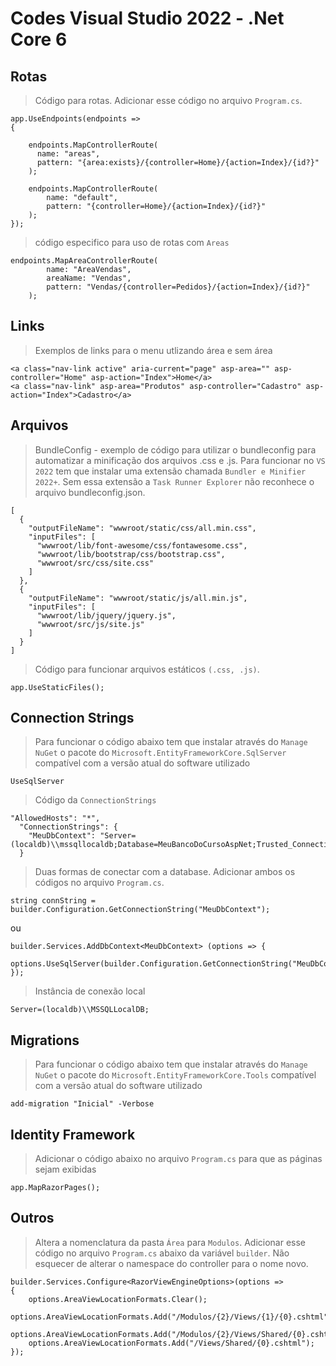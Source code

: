# Codes Visual Studio 2022 - .Net Core 6

## Rotas
> Código para rotas. Adicionar esse código no arquivo `Program.cs`.
```
app.UseEndpoints(endpoints =>
{

    endpoints.MapControllerRoute(
      name: "areas",
      pattern: "{area:exists}/{controller=Home}/{action=Index}/{id?}"
    );

    endpoints.MapControllerRoute(
        name: "default",
        pattern: "{controller=Home}/{action=Index}/{id?}"
    );
});
```
> código especifico para uso de rotas com `Areas`

```
endpoints.MapAreaControllerRoute(
        name: "AreaVendas",
        areaName: "Vendas",
        pattern: "Vendas/{controller=Pedidos}/{action=Index}/{id?}"
    );
```

## Links
> Exemplos de links para o menu utlizando área e sem área

```
<a class="nav-link active" aria-current="page" asp-area="" asp-controller="Home" asp-action="Index">Home</a>
<a class="nav-link" asp-area="Produtos" asp-controller="Cadastro" asp-action="Index">Cadastro</a>
```

## Arquivos
> BundleConfig - exemplo de código para utilizar o bundleconfig para automatizar a minificação dos arquivos .css e .js. Para funcionar no `VS 2022` tem que instalar uma extensão chamada `Bundler e Minifier 2022+`. Sem essa extensão a `Task Runner Explorer` não reconhece o arquivo bundleconfig.json.
```
[
  {
    "outputFileName": "wwwroot/static/css/all.min.css",
    "inputFiles": [
      "wwwroot/lib/font-awesome/css/fontawesome.css",
      "wwwroot/lib/bootstrap/css/bootstrap.css",
      "wwwroot/src/css/site.css"
    ]
  },
  {
    "outputFileName": "wwwroot/static/js/all.min.js",
    "inputFiles": [
      "wwwroot/lib/jquery/jquery.js",
      "wwwroot/src/js/site.js"
    ]
  }
]
```

> Código para funcionar arquivos estáticos `(.css, .js)`.

```
app.UseStaticFiles();
```

## Connection Strings
> Para funcionar o código abaixo tem que instalar através do `Manage NuGet` o pacote do `Microsoft.EntityFrameworkCore.SqlServer` compatível com a versão atual do software utilizado
```
UseSqlServer
```

> Código da `ConnectionStrings`
```
"AllowedHosts": "*",
  "ConnectionStrings": {
    "MeuDbContext": "Server=(localdb)\\mssqllocaldb;Database=MeuBancoDoCursoAspNet;Trusted_Connection=True;MultipleActiveResultSets=True"
  }
```

> Duas formas de conectar com a database. Adicionar ambos os códigos no arquivo `Program.cs`.
```
string connString = builder.Configuration.GetConnectionString("MeuDbContext");
```
ou
```
builder.Services.AddDbContext<MeuDbContext> (options => {
    options.UseSqlServer(builder.Configuration.GetConnectionString("MeuDbContext"));
});
```

> Instância de conexão local

```
Server=(localdb)\\MSSQLLocalDB;
```


## Migrations
> Para funcionar o código abaixo tem que instalar através do `Manage NuGet` o pacote do `Microsoft.EntityFrameworkCore.Tools` compatível com a versão atual do software utilizado
```
add-migration "Inicial" -Verbose
```

## Identity Framework
> Adicionar o código abaixo no arquivo `Program.cs` para que as páginas sejam exibidas
```
app.MapRazorPages();
```

## Outros
> Altera a nomenclatura da pasta `Área` para `Modulos`. Adicionar esse código no arquivo `Program.cs` abaixo da variável `builder`. Não esquecer de alterar o namespace do controller para o nome novo.

```
builder.Services.Configure<RazorViewEngineOptions>(options =>
{
    options.AreaViewLocationFormats.Clear();
    options.AreaViewLocationFormats.Add("/Modulos/{2}/Views/{1}/{0}.cshtml");
    options.AreaViewLocationFormats.Add("/Modulos/{2}/Views/Shared/{0}.cshtml");
    options.AreaViewLocationFormats.Add("/Views/Shared/{0}.cshtml");
});
```
